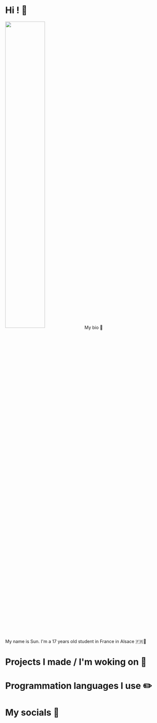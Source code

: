 # Hi ! 👋
<div>
<img align="center" width="50%" src="https://media1.tenor.com/m/XLnZZ0sIsQ4AAAAd/wallace-wells-wallace.gif>
</div>

# My bio 💬
My name is Sun. I'm a 17 years old student in France in Alsace 🇫🇷🥨

# Projects I made / I'm woking on 📝

# Programmation languages I use ✏️

# My socials 📱
